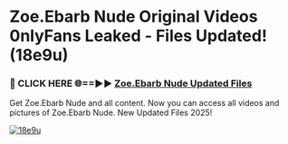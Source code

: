 # Zoe.Ebarb Nude Original Videos 0nlyFans Leaked - Files Updated! (18e9u)

<h3>🔴 CLICK HERE 🌐==►► <a href="https://tinyurl.com/52m3yx9h" rel="nofollow">Zoe.Ebarb Nude Updated Files</a></h3>

Get Zoe.Ebarb Nude and all content. Now you can access all videos and pictures of Zoe.Ebarb Nude. New Updated Files 2025!

[![18e9u](https://i.imgur.com/TnHtlc8.gif)](https://tinyurl.com/52m3yx9h)
